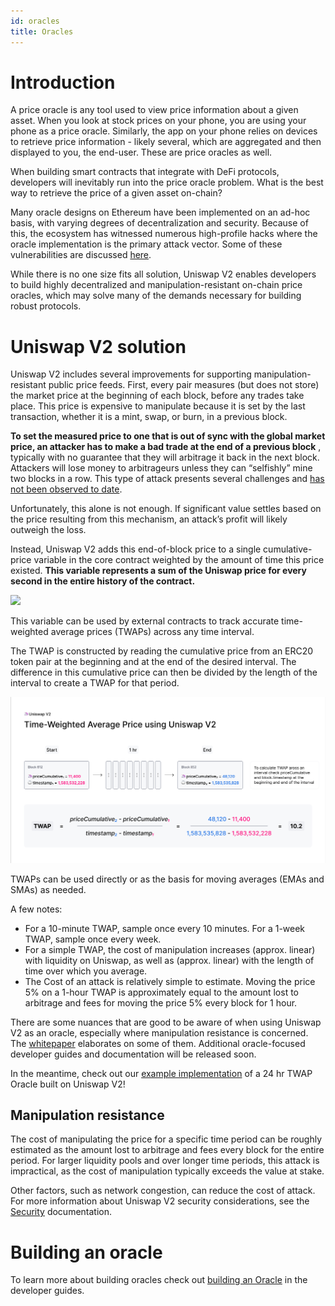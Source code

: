 ```yaml
---
id: oracles
title: Oracles
---
```


# Introduction

A price oracle is any tool used to view price information about a given asset. When you look at stock prices on your phone, you are using your phone as a price oracle. Similarly, the app on your phone relies on devices to retrieve price information - likely several, which are aggregated and then displayed to you, the end-user. These are price oracles as well.

When building smart contracts that integrate with DeFi protocols, developers will inevitably run into the price oracle problem. What is the best way to retrieve the price of a given asset on-chain?

Many oracle designs on Ethereum have been implemented on an ad-hoc basis, with varying degrees of decentralization and security. Because of this, the ecosystem has witnessed numerous high-profile hacks where the oracle implementation is the primary attack vector.
Some of these vulnerabilities are discussed [here](https://samczsun.com/taking-undercollateralized-loans-for-fun-and-for-profit/).

While there is no one size fits all solution, Uniswap V2 enables developers to build highly decentralized and manipulation-resistant on-chain price oracles, which may solve many of the demands necessary for building robust protocols.

# Uniswap V2 solution

Uniswap V2 includes several improvements for supporting manipulation-resistant public price feeds. First, every pair measures (but does not store) the market price at the beginning of each block, before any trades take place. This price is expensive to manipulate because it is set by the last transaction, whether it is a mint, swap, or burn, in a previous block.

**To set the measured price to one that is out of sync with the global market price, an attacker has to make a bad trade at the end of a previous block** , typically with no guarantee that they will arbitrage it back in the next block. Attackers will lose money to arbitrageurs unless they can “selfishly” mine two blocks in a row. This type of attack presents several challenges and [has not been observed to date](https://arxiv.org/abs/1912.01798).

Unfortunately, this alone is not enough. If significant value settles based on the price resulting from this mechanism, an attack’s profit will likely outweigh the loss.

Instead, Uniswap V2 adds this end-of-block price to a single cumulative-price variable in the core contract weighted by the amount of time this price existed. **This variable represents a sum of the Uniswap price for every second in the entire history of the contract.**

![](./images/v2_onchain_price_data.png)

This variable can be used by external contracts to track accurate time-weighted average prices (TWAPs) across any time interval.

The TWAP is constructed by reading the cumulative price from an ERC20 token pair at the beginning and at the end of the desired interval. The difference in this cumulative price can then be divided by the length of the interval to create a TWAP for that period.

![](./images/v2_twap.png)

TWAPs can be used directly or as the basis for moving averages (EMAs and SMAs) as needed.

A few notes:

- For a 10-minute TWAP, sample once every 10 minutes. For a 1-week TWAP, sample once every week.
- For a simple TWAP, the cost of manipulation increases (approx. linear) with liquidity on Uniswap, as well as (approx. linear) with the length of time over which you average.
- The Cost of an attack is relatively simple to estimate. Moving the price 5% on a 1-hour TWAP is approximately equal to the amount lost to arbitrage and fees for moving the price 5% every block for 1 hour.

There are some nuances that are good to be aware of when using Uniswap V2 as an oracle, especially where manipulation resistance is concerned. The <a href='/whitepaper.pdf' target='_blank' rel='noopener noreferrer'>whitepaper</a> elaborates on some of them. Additional oracle-focused developer guides and documentation will be released soon.

In the meantime, check out our [example implementation](https://github.com/Uniswap/uniswap-v2-periphery/blob/master/contracts/examples/ExampleOracleSimple.sol) of a 24 hr TWAP Oracle built on Uniswap V2!

## Manipulation resistance

The cost of manipulating the price for a specific time period can be roughly estimated as the amount lost to arbitrage and fees every block for the entire period. For larger liquidity pools and over longer time periods, this attack is impractical, as the cost of manipulation typically exceeds the value at stake.

Other factors, such as network congestion, can reduce the cost of attack. For more information about Uniswap V2 security considerations, see the [Security](../advanced-topics/security) documentation.

# Building an oracle

To learn more about building oracles check out [building an Oracle](../../guides/smart-contract-integration/building-an-oracle) in the developer guides.
